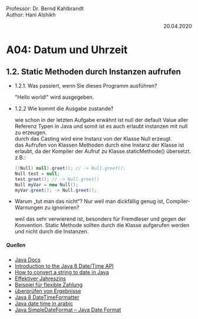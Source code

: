 Professor: Dr. Bernd Kahlbrandt  
Author: Hani Alshikh
<div style="text-align: right">20.04.2020</div>

# A04: Datum und Uhrzeit

## 1.2. Static Methoden durch Instanzen aufrufen

- 1.2.1. Was passiert, wenn Sie dieses Programm ausführen?

    "Hello world!" wird ausgegeben.

- 1.2.2 Wie kommt die Ausgabe zustande?

    wie schon in der letzten Aufgabe erwähnt ist null der default Value aller Referenz Typen in Java und somit ist es auch erlaubt instanzen mit null zu erzeugen.  
    durch das Casting wird eine Instanz von der Klasse Null erzeugt.  
    das Aufrufen von Klassen Methoden durch eine Instanz der Klasse ist erlaubt, da der Kompiler der Aufruf zu Klasse.staticMethode() übersetzt.  
    z.B.:
    
    ```java
    ((Null) null).greet(); // -> Null.greet();
    Null test = null;
    test.greet(); // -> Null.greet()
    Null myVar = new Null();
    myVar.greet(); -> Null.greet();
    ```
  
- Warum „tut man das nicht“? Nur weil man dickfällig genug ist, Compiler- Warnungen zu ignorieren?

    weil das sehr verwierend ist, besonders für Fremdleser und gegen der Konvention. Static Methode sollten durch die Klasse aufgerufen werden und nicht durch die Instanzen.

##### Quellen

- [Java Docs](https://docs.oracle.com/javase/8/docs/api/index.html)
- [Introduction to the Java 8 Date/Time API](https://www.baeldung.com/java-8-date-time-intro)
- [How to convert a string to date in Java](https://attacomsian.com/blog/java-convert-string-to-date)
- [Effektiver Jahreszins](https://de.wikipedia.org/wiki/Effektiver_Jahreszins#Berechnung_des_eff._Jahreszinssatzes_bei_Anleihen)
- [Beispiel für flexible Zahlung](https://www.zinsen-berechnen.de/darlehensrechner.php?paramid=gdl8e53adb)
- [überprüfen von Ergebnisse](https://www.finanzen-rechner.net/kreditrechner.php)
- [Java 8 DateTimeFormatter](https://howtodoinjava.com/java/date-time/java8-datetimeformatter-example/)
- [Java date time in arabic](https://stackoverflow.com/questions/19923498/java-date-time-in-arabic)
- [Java SimpleDateFormat – Java Date Format](https://www.journaldev.com/17899/java-simpledateformat-java-date-format)